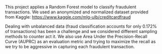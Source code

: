 This project applies a Random Forest model to classify fraudulent transactions.
We used an anonymized and normalized dataset provided from Kaggle: https://www.kaggle.com/mlg-ulb/creditcardfraud 

Dealing with unbalanced data (fraud classification accounts for only 0.172% of transactions) has been a challenge and we considered different 
sampling methods to counter act it. We also use Area Under the Precision-Recall Curve (AUPRC) as an evaluation metric and trying to maximize the recall as we try to be aggressive in capturing each fraudulent transaction.
